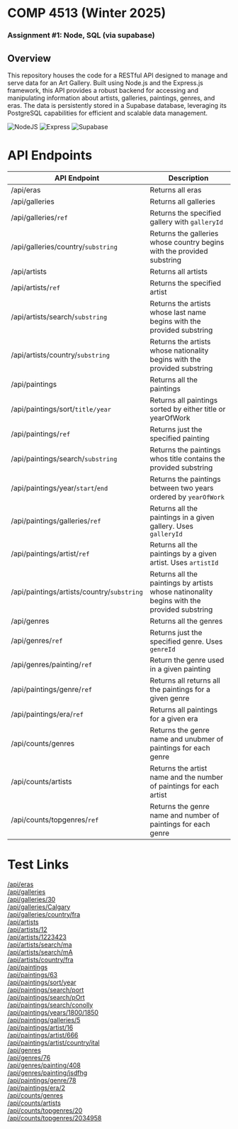 # COMP 4513 (Winter 2025)
### Assignment #1: Node, SQL (via supabase)

## Overview
This repository houses the code for a RESTful API designed to manage and serve data for an Art Gallery.  Built using Node.js and the Express.js framework, this API provides a robust backend for accessing and manipulating information about artists, galleries, paintings, genres, and eras.  The data is persistently stored in a Supabase database, leveraging its PostgreSQL capabilities for efficient and scalable data management.

![NodeJS](https://badgen.net/static/NodeJS/22.11.0/green) ![Express](https://badgen.net/static/Express/4.21.2/blue) ![Supabase](https://badgen.net/static/Supabase/2.48.1/red) 

# API Endpoints

| API Endpoint  | Description |
| ------------- | ------------- |
| /api/eras  | Returns all eras  |
| /api/galleries  | Returns all galleries  |
| /api/galleries/```ref``` | Returns the specified gallery with  ``` galleryId ``` |
| /api/galleries/country/```substring```  | Returns the galleries whose country begins with the provided substring  |
| /api/artists  | Returns all artists |
| /api/artists/```ref```  | Returns the specified artist  |
| /api/artists/search/```substring```| Returns the artists whose last name begins with the provided substring  |
| /api/artists/country/```substring```  | Returns the artists whose nationality begins with the provided substring  |
| /api/paintings  | Returns all the paintings |
| /api/paintings/sort/```title/year```  | Returns all paintings sorted by either title or yearOfWork  |
| /api/paintings/```ref``` | Returns just the specified painting |
| /api/paintings/search/```substring```  | Returns the paintings whos title contains the provided substring  |
| /api/paintings/year/```start```/```end``` | Returns the paintings between two years ordered by ```yearOfWork```  |
| /api/paintings/galleries/```ref```  | Returns all the paintings in a given gallery. Uses ```galleryId```  |
| /api/paintings/artist/```ref```  | Returns all the paintings by a given artist. Uses ```artistId```  |
| /api/paintings/artists/country/```substring```  | Returns all the paintings by artists whose natinonality begins with the provided substring |
| /api/genres  | Returns all the genres  |
| /api/genres/```ref```  | Returns just the specified genre. Uses ```genreId```  |
| /api/genres/painting/```ref```  | Return the genre used in a given painting  |
| /api/paintings/genre/```ref```  | Returns all returns all the paintings for a given genre |
| /api/paintings/era/```ref```  | Returns all paintings for a given era  |
| /api/counts/genres  | Returns the genre name and unubmer of paintings for each genre  |
| /api/counts/artists  | Returns the artist name and the number of paintings for each artist  |
| /api/counts/topgenres/```ref```  | Returns the genre name and number of paintings for each genre  |

# Test Links
[/api/eras](https://perfect-lunar-circle.glitch.me/api/eras)  
[/api/galleries](https://perfect-lunar-circle.glitch.me/api/galleries)  
[/api/galleries/30](https://perfect-lunar-circle.glitch.me/api/galleries/30)  
[/api/galleries/Calgary](https://perfect-lunar-circle.glitch.me/api/galleries/Calgary)   
[/api/galleries/country/fra](https://perfect-lunar-circle.glitch.me/api/galleries/country/fra)   
[/api/artists](https://perfect-lunar-circle.glitch.me/api/artists)   
[/api/artists/12](https://perfect-lunar-circle.glitch.me/api/artists/12)   
[/api/artists/1223423](https://perfect-lunar-circle.glitch.me/api/artists/1223423)  
[/api/artists/search/ma](https://perfect-lunar-circle.glitch.me/api/artists/search/ma)   
[/api/artists/search/mA](https://perfect-lunar-circle.glitch.me/api/artists/search/mA)   
[/api/artists/country/fra](https://perfect-lunar-circle.glitch.me/api/artists/country/fra)   
[/api/paintings](https://perfect-lunar-circle.glitch.me/api/paintings)   
[/api/paintings/63](https://perfect-lunar-circle.glitch.me/api/paintings/63)   
[/api/paintings/sort/year](https://perfect-lunar-circle.glitch.me/api/paintings/sort/year)  
[/api/paintings/search/port](https://perfect-lunar-circle.glitch.me/api/paintings/search/port)  
[/api/paintings/search/pOrt](https://perfect-lunar-circle.glitch.me/api/paintings/search/pOrt)  
[/api/paintings/search/conolly](https://perfect-lunar-circle.glitch.me/api/paintings/search/conolly)  
[/api/paintings/years/1800/1850](https://perfect-lunar-circle.glitch.me/api/paintings/years/1800/1850)  
[/api/paintings/galleries/5](https://perfect-lunar-circle.glitch.me/api/paintings/galleries/5)  
[/api/paintings/artist/16](https://perfect-lunar-circle.glitch.me/api/paintings/artist/16)  
[/api/paintings/artist/666](https://perfect-lunar-circle.glitch.me/api/paintings/artist/666)  
[/api/paintings/artist/country/ital](https://perfect-lunar-circle.glitch.me/api/paintings/artist/country/ital)  
[/api/genres](https://perfect-lunar-circle.glitch.me/api/genres)  
[/api/genres/76](https://perfect-lunar-circle.glitch.me/api/genres/76)  
[/api/genres/painting/408](https://perfect-lunar-circle.glitch.me/api/genres/painting/408)  
[/api/genres/painting/jsdfhg](https://perfect-lunar-circle.glitch.me/api/genres/painting/jsdfhg)  
[/api/paintings/genre/78](https://perfect-lunar-circle.glitch.me/api/paintings/genre/78)  
[/api/paintings/era/2](https://perfect-lunar-circle.glitch.me/api/paintings/era/2)  
[/api/counts/genres](https://perfect-lunar-circle.glitch.me/api/counts/genres)  
[/api/counts/artists](https://perfect-lunar-circle.glitch.me/api/counts/artists)  
[/api/counts/topgenres/20](https://perfect-lunar-circle.glitch.me/api/counts/topgenres/20)  
[/api/counts/topgenres/2034958](https://perfect-lunar-circle.glitch.me/api/counts/topgenres/2034958)  
